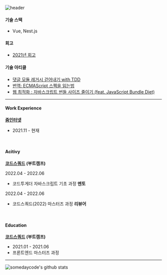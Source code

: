 ![header](https://capsule-render.vercel.app/api?type=cylinder&color=auto&width=75&height=50&section=header&text=😮Yo!%20Nice%20to%20see%20you!&fontSize=20&animation=twinkling)

#### 기술 스택
- Vue, Nest.js

#### 회고
- [2021년 회고](https://somedaycode.tistory.com/1)


#### 기술 아티클
- [댓글 모듈 레거시 걷어내기 with TDD](https://zuminternet.github.io/zum-comment-component/)
- [번역: ECMAScript 스펙을 읽는법](https://somedaycode.tistory.com/5)
- [웹 최적화 : 자바스크립트 번들 사이즈 줄이기 (feat. JavaScript Bundle Diet)](https://somedaycode.tistory.com/20)





----
#### Work Experience
**[줌인터넷](https://zuminternet.com/)**
- 2021.11 - 현재


<br>

#### Acitivy
**[코드스쿼드](https://codesquad.kr/) (부트캠프)**

2022.04 - 2022.06
- 코드투게더 자바스크립트 기초 과정 **멘토**

2022.04 - 2022.06
- 코드스쿼드(2022) 마스터즈 과정 **리뷰어**

<br>

#### Education
**[코드스쿼드](https://codesquad.kr/) (부트캠프)**
- 2021.01 - 2021.06
- 프론트엔드 마스터즈 과정

---

![somedaycode's github stats](https://github-readme-stats.vercel.app/api?username=somedaycode&show_icons=true)

